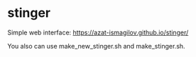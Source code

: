 # stinger
Simple web interface: https://azat-ismagilov.github.io/stinger/

You also can use make_new_stinger.sh and make_stinger.sh.
